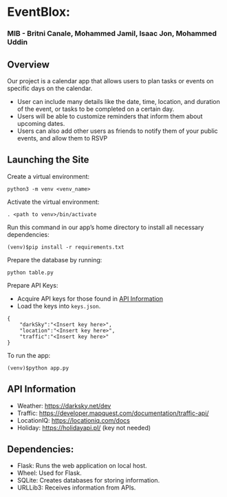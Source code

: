 # EventBlox:
### MIB - Britni Canale, Mohammed Jamil, Isaac Jon, Mohammed Uddin

## Overview
Our project is a calendar app that allows users to plan tasks or events on specific days on the calendar. 
- User can include many details like the date, time, location, and duration of the event, or tasks to be completed on a certain day. 
- Users will be able to customize reminders that inform them about upcoming dates. 
- Users can also add other users as friends to notify them of your public events, and allow them to RSVP

## Launching the Site
Create a virtual environment:
```
python3 -m venv <venv_name>
```

Activate the virtual environment:
```
. <path to venv>/bin/activate
```

Run this command in our app’s home directory to install all necessary dependencies:
```
(venv)$pip install -r requirements.txt
```

Prepare the database by running:
```
python table.py
```

Prepare API Keys:
- Acquire API keys for those found in [API Information](#API-Information)
- Load the keys into `keys.json`.
```
{
    "darkSky":"<Insert key here>",
    "location":"<Insert key here>",
    "traffic":"<Insert key here>"
}
```

To run the app: 
```
(venv)$python app.py
```

## API Information
- Weather: https://darksky.net/dev
- Traffic: https://developer.mapquest.com/documentation/traffic-api/
- LocationIQ: https://locationiq.com/docs
- Holiday: https://holidayapi.pl/ (key not needed)

## Dependencies: 
- Flask: Runs the web application on local host.
- Wheel: Used for Flask.
- SQLite: Creates databases for storing information.
- URLLib3: Receives information from APIs.
